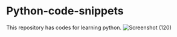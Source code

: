 # Python-code-snippets
 This repository has codes for learning python.
![Screenshot (120)](https://user-images.githubusercontent.com/86302851/221389305-c121c645-d4ff-43b2-b0d4-980f8243d0e4.png)

